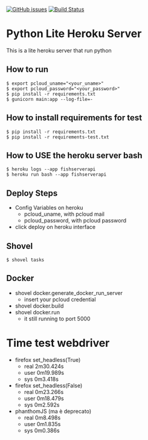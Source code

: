 [![GitHub issues](https://img.shields.io/github/issues/nicolalandro/python_lite_heroku_server.svg)](https://github.com/nicolalandro/python_lite_heroku_server/issues)
[![Build Status](https://travis-ci.org/nicolalandro/python_lite_heroku_server.svg?branch=master)](https://travis-ci.org/nicolalandro/python_lite_heroku_server)

# Python Lite Heroku Server
This is a lite heroku server that run python

## How to run
    $ export pcloud_uname="<your_uname>"
    $ export pcloud_password="<your_password>"
    $ pip install -r requirements.txt
    $ gunicorn main:app --log-file=-

## How to install requirements for test
    $ pip install -r requirements.txt
    $ pip install -r requirements-test.txt
    
## How to USE the heroku server bash
    $ heroku logs --app fishserverapi
    $ heroku run bash --app fishserverapi
    
## Deploy Steps
* Config Variables on heroku
  * pcloud_uname, with pcloud mail
  * pcloud_password, with pcloud password
* click deploy on heroku interface

## Shovel
    $ shovel tasks

## Docker
* shovel docker.generate_docker_run_server
  * insert your pcloud credential
* shovel docker.build
* shovel docker.run
  * it still running to port 5000

# Time test webdriver
* firefox set_headless(True)
  * real    2m30.424s
  * user    0m19.989s
  * sys     0m3.418s
* firefox set_headless(False)
  * real    0m23.266s
  * user    0m18.479s
  * sys     0m2.592s
* phanthomJS (ma è deprecato) 
  * real    0m8.498s
  * user    0m1.835s
  * sys     0m0.386s


